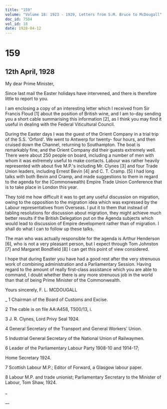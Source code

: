 ```yaml
---
title: "159"
volume: "Volume 18: 1923 - 1929, Letters from S.M. Bruce to McDougall"
doc_id: 7504
vol_id: 18
date: 1928-04-12
---
```


# 159

## 12th April, 1928

My dear Prime Minister,

Since last mail the Easter holidays have intervened, and there is therefore little to report to you.

I am enclosing a copy of an interesting letter which I received from Sir Francis Floud [1] about the position of British wine, and I am to-day sending you a short cable summarising this information [2], as I think you may find it useful in dealing with the Federal Viticultural Council.

During the Easter days I was the guest of the Orient Company in a trial trip of the S.S. 'Orford'. We went to Antwerp for twenty- four hours, and then cruised down the Channel, returning to Southampton. The boat is remarkably fine, and the Orient Company did their guests extremely well. There were about 250 people on board, including a number of men with whom it was extremely useful to make contacts. Labour was rather heavily represented with about five M.P.'s including Mr. Clynes [3] and four Trade Union leaders, including Ernest Bevin [4] and C. T. Cramp. [5] I had long talks with both Bevin and Cramp, and made suggestions to them in regard to the agenda for the (Commonwealth) Empire Trade Union Conference that is to take place in London this year.

They told me how difficult it was to get any useful discussion on migration, owing to the opposition to the migration idea which was expressed by the Labour representatives from Overseas. I put it to them that instead of tabling resolutions for discussion about migration, they might achieve much better results if the British Delegation put on the Agenda subjects which would lead to discussion of Empire development rather than of migration. I shall do what I can to follow up these talks.

The man who was actually responsible for the agenda is Arthur Henderson [6], who is not a very pleasant person, but I expect through Tom Johnston [7] and Margaret Bondfield [8] I can get this point of view considered.

I hope that during Easter you have had a good rest after the very strenuous work of combining administration and a Parliamentary Session. Having regard to the amount of really first-class assistance which you are able to command, I doubt whether there is any more strenuous job in the world than that of being Prime Minister of the Commonwealth.

Yours sincerely, F. L. MCDOUGALL 

_ 1 Chairman of the Board of Customs and Excise.

2 The cable is on file AA:A458, T500/13, i.

3 J. R. Clynes, Lord Privy Seal 1924.

4 General Secretary of the Transport and General Workers' Union.

5 Industrial General Secretary of the National Union of Railwaymen.

6 Leader of the Parliamentary Labour Party 1908-10 and 1914-17;

Home Secretary 1924.

7 Scottish Labour M.P.; Editor of Forward, a Glasgow labour paper.

8 Labour M.P. and trade unionist; Parliamentary Secretary to the Minister of Labour, Tom Shaw, 1924.

_

__
